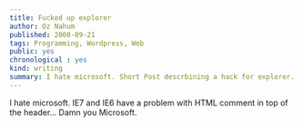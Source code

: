 ```yaml
---
title: Fucked up explorer  
author: Oz Nahum
published: 2008-09-21
tags: Programming, Wordpress, Web
public: yes
chronological : yes
kind: writing 
summary: I hate microsoft. Short Post descrbining a hack for explorer. Not much ...
---
```


I hate microsoft.
IE7 and IE6 have a problem with HTML comment in top of the header...
Damn you Microsoft.
